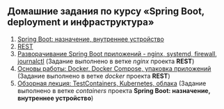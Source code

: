 ## Домашние задания по курсу «Spring Boot, deployment и инфраструктура»
1. [Spring Boot: назначение, внутреннее устройство](/09.%20Spring%20Boot,%20deployment,%20infrastructure/homework-java-spring-boot-01-conditional/README.md)
2. [REST](/homework-java-spring-boot-02-REST/README.md)
3. [Разворачивание Spring Boot приложений - nginx, systemd, firewall, journalctl](https://github.com/netology-code/jd-homeworks/tree/master/linux) (Задание выполнено в ветке *nginx* проекта **REST**)
4. [Основы работы: Docker, Docker Compose, упаковка приложений](https://github.com/netology-code/jd-homeworks/tree/master/docker) (Задание выполнено в ветке *docker* проекта **REST**)
5. [Обзорная лекция: TestContainers, Kubernetes, облака](https://github.com/netology-code/jd-homeworks/tree/master/containers) (Задание выполнено в ветке *containers* проекта **Spring Boot: назначение, внутреннее устройство**)